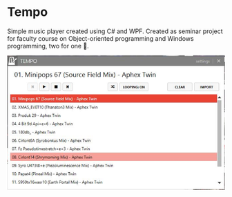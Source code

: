 Tempo
=====
Simple music player created using C# and WPF. Created as seminar project for faculty course on Object-oriented programming and Windows programming, two for one 🎳.

![Screenshot](https://raw.githubusercontent.com/MiroslavJelaska/Tempo/master/readme-resources/screenshot.JPG)
